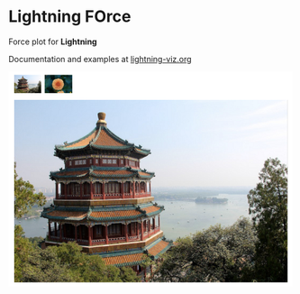 # Lightning FOrce

Force plot for **Lightning**

Documentation and examples at [lightning-viz.org](http://lightning-viz.org/documentation)

[![force](https://raw.githubusercontent.com/lightning-viz/lightning-default-index/master/images/gallery.png)](https://github.com/lightning-viz/lightning-gallery)